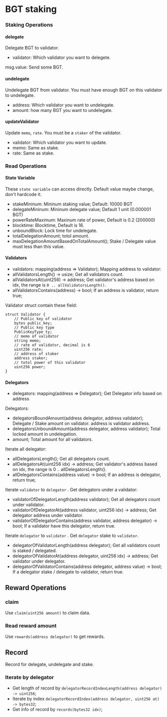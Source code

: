 # BGT staking

### Staking Operations

#### delegate

Delegate BGT to validator.

- validator: Which validator you want to delegete.

msg.value: Send some BGT.

#### undelegate

Undelegate BGT from validator. You must have enough BGT on this validator to undelegate.

- address: Which validator you want to undelegate.
- amount: how many BGT you want to undelegate.

#### updateValidator

Update `memo`, `rate`. You must be a `staker` of the validator.

- validator: Which validator you want to update.
- memo: Same as stake.
- rate: Same as stake.

### Read Operations

#### State Variable

These `state variable` can access directly. Default value maybe change, don't hardcode it.

- stakeMininum: Mininum staking value; Default: 10000 BGT
- delegateMininum: Mininum delegate value; Default 1 unit (0.000001 BGT)
- powerRateMaximum: Maxinum rate of power, Default is 0.2 (200000)
- blocktime: Blocktime, Default is 16.
- unboundBlock: Lock time for undelegate.
- totalDelegationAmount; totol amount.
- maxDelegationAmountBasedOnTotalAmount(); Stake / Delegate value must less than this value.

#### Validators

- validators: mapping(address => Validator); Mapping address to validator:
- allValidatorsLength() -> usize; Get all validators count.
- allValidatorsAt(uint256) -> address; Get validator's address based on idx, the range is `0 .. allValidatorsLength()`.
- allValidatorsContains(address) -> bool; If an address is validator, return true;

Validator struct contain these field:

```solidity
struct Validator {
    // Public key of validator
    bytes public_key;
    // Public key type
    PublicKeyType ty;
    // memo of validator
    string memo;
    // rate of validator, decimal is 6
    uint256 rate;
    // address of staker
    address staker;
    // totol power of this validator
    uint256 power;
}
```

#### Delegators

- delegators: mapping(address => Delegator); Get Delegator info based on address

Delegators:

- delegatorsBoundAmount(address delegator, address validator); Delegate / Stake amount on validator. address is
  validator address.
- delegatorsUnboundAmount(address delegator, address validator); Total locked amount in undelegation.
- amount; Total amount for all validators.

Iterate all delegator:

- allDelegatorsLength(); Get all delegators count.
- allDelegatorsAt(uint256 idx) -> address; Get validator's address based on idx, the range is 0 ..
  allDelegatorsLength().
- allDelegatorsContains(address value) -> bool; If an address is delegator, return true;

Iterate `validator` to `delegator` . Get delegators under a validator:

- validatorOfDelegatorLength(address validator); Get all delegators count under validator.
- validatorOfDelegatorAt(address validator, uint256 idx) -> address; Get delegator address under validator.
- validatorOfDelegatorContains(address validator, address delegator) -> bool; If a validator have this delegator, return
  true.

Iterate `delegator` to `validator` . Get `delegator` stake to `validator`.

- delegatorOfValidatorLength(address delegator); Get all validators count is staked / delegated.
- delegatorOfValidatorAt(address delegator, uint256 idx) -> address; Get validator under delegator.
- delegatorOfValidatorContains(address delegator, address value) -> bool; If a delegator stake / delegate to validator,
  return true.

## Reward Operations

### claim

Use `claim(uint256 amount)` to claim data.

### Read reward amount

Use `rewards(address delegator)` to get rewards.

## Record

Record for delegate, undelegate and stake.

### Iterate by delegator

- Get length of record by `delegatorRecordIndexLength(address delegator) -> uint256`;
- Iterate by index `delegatorRecordIndex(address delegator, uint256 at) -> bytes32`;
- Get info of record by `records(bytes32 idx)`;

